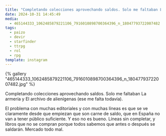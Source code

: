 ```yaml
---
title: "Completando colecciones aprovechando saldos. Solo me faltaban La armería y El archivo de alienígenas"
date: 2024-10-31 14:45:49
media:
  - 465144333_1062485879221106_7916010898700364396_n_18047793722007482.jpg
tags:
  - paizo
  - devir
  - starfinder
  - ttrpg
  - rol
  - rpg
template: instagram
---
```


{% gallery "465144333_1062485879221106_7916010898700364396_n_18047793722007482.jpg" %}

Completando colecciones aprovechando saldos. Solo me faltaban La armería y El archivo de alienígenas (ese me falta todavía). 

El problema con muchas editoriales y con muchas líneas es que se ve claramente desde que empiezan que son carne de saldo, que en España no van a tener público suficiente. Y eso no es bueno. Líneas sin completar, y libros que no se compran porque todos sabemos que antes o después se saldarán. Mercado todo mal. 


